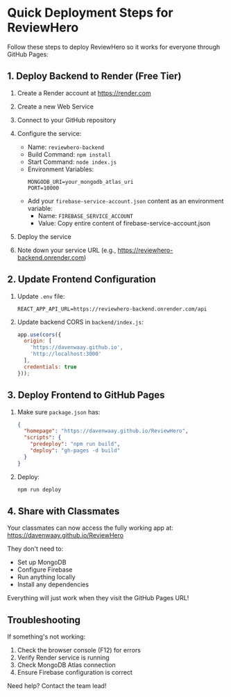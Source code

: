 # Quick Deployment Steps for ReviewHero

Follow these steps to deploy ReviewHero so it works for everyone through GitHub Pages:

## 1. Deploy Backend to Render (Free Tier)

1. Create a Render account at https://render.com
2. Create a new Web Service
3. Connect to your GitHub repository
4. Configure the service:
   - Name: `reviewhero-backend`
   - Build Command: `npm install`
   - Start Command: `node index.js`
   - Environment Variables:
     ```
     MONGODB_URI=your_mongodb_atlas_uri
     PORT=10000
     ```
   - Add your `firebase-service-account.json` content as an environment variable:
     - Name: `FIREBASE_SERVICE_ACCOUNT`
     - Value: Copy entire content of firebase-service-account.json

5. Deploy the service
6. Note down your service URL (e.g., https://reviewhero-backend.onrender.com)

## 2. Update Frontend Configuration

1. Update `.env` file:
   ```
   REACT_APP_API_URL=https://reviewhero-backend.onrender.com/api
   ```

2. Update backend CORS in `backend/index.js`:
   ```javascript
   app.use(cors({
     origin: [
       'https://davenwaay.github.io',
       'http://localhost:3000'
     ],
     credentials: true
   }));
   ```

## 3. Deploy Frontend to GitHub Pages

1. Make sure `package.json` has:
   ```json
   {
     "homepage": "https://davenwaay.github.io/ReviewHero",
     "scripts": {
       "predeploy": "npm run build",
       "deploy": "gh-pages -d build"
     }
   }
   ```

2. Deploy:
   ```bash
   npm run deploy
   ```

## 4. Share with Classmates

Your classmates can now access the fully working app at:
https://davenwaay.github.io/ReviewHero

They don't need to:
- Set up MongoDB
- Configure Firebase
- Run anything locally
- Install any dependencies

Everything will just work when they visit the GitHub Pages URL!

## Troubleshooting

If something's not working:

1. Check the browser console (F12) for errors
2. Verify Render service is running
3. Check MongoDB Atlas connection
4. Ensure Firebase configuration is correct

Need help? Contact the team lead!
